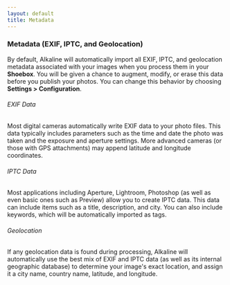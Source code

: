 ```yaml
---
layout: default
title: Metadata
---
```


### Metadata (EXIF, IPTC, and Geolocation)

By default, Alkaline will automatically import all EXIF, IPTC, and geolocation metadata associated with your images when you process them in your **Shoebox**. You will be given a chance to augment, modify, or erase this data before you publish your photos. You can change this behavior by choosing **Settings > Configuration**.

###### EXIF Data

Most digital cameras automatically write EXIF data to your photo files. This data typically includes parameters such as the time and date the photo was taken and the exposure and aperture settings. More advanced cameras (or those with GPS attachments) may append latitude and longitude coordinates.

###### IPTC Data

Most applications including Aperture, Lightroom, Photoshop (as well as even basic ones such as Preview) allow you to create IPTC data. This data can include items such as a title, description, and city. You can also include keywords, which will be automatically imported as tags.

###### Geolocation

If any geolocation data is found during processing, Alkaline will automatically use the best mix of EXIF and IPTC data (as well as its internal geographic database) to determine your image's exact location, and assign it a city name, country name, latitude, and longitude.
